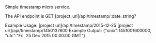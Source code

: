 Simple timestamp micro service.

The API endpoint is GET [project_url]/api/timestamp/:date_string?

Example Usage:
[project url]/api/timestamp/2015-12-25
[project url]/api/timestamp/1450137600
Example Output:
{"unix":1451001600000, "utc":"Fri, 25 Dec 2015 00:00:00 GMT"}
